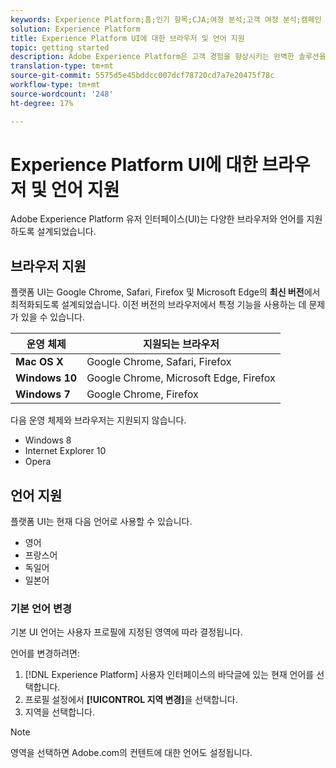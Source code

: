 ```yaml
---
keywords: Experience Platform;홈;인기 항목;CJA;여정 분석;고객 여정 분석;캠페인 통합 운영;고객 여정;여정;여정 통합 운영;기능;지역
solution: Experience Platform
title: Experience Platform UI에 대한 브라우저 및 언어 지원
topic: getting started
description: Adobe Experience Platform은 고객 경험을 향상시키는 완벽한 솔루션을 구축하고 관리하기 위해 시장에서 가장 강력하고 유연하며 개방적인 시스템입니다. Experience Platform을 사용하면 조직 내 모든 시스템의 고객 데이터와 컨텐츠를 중앙 집중화 및 표준화하고 데이터 과학 및 시스템 학습을 적용하여 풍부한 개인별 경험을 더 잘 설계하고 전달할 수 있습니다.
translation-type: tm+mt
source-git-commit: 5575d5e45bddcc007dcf78720cd7a7e20475f78c
workflow-type: tm+mt
source-wordcount: '248'
ht-degree: 17%

---
```



# Experience Platform UI에 대한 브라우저 및 언어 지원

Adobe Experience Platform 유저 인터페이스(UI)는 다양한 브라우저와 언어를 지원하도록 설계되었습니다.

## 브라우저 지원

플랫폼 UI는 Google Chrome, Safari, Firefox 및 Microsoft Edge의 **최신 버전**&#x200B;에서 최적화되도록 설계되었습니다. 이전 버전의 브라우저에서 특정 기능을 사용하는 데 문제가 있을 수 있습니다.

| 운영 체제 | 지원되는 브라우저 |
|---|---|
| **Mac OS X** | Google Chrome, Safari, Firefox |
| **Windows 10** | Google Chrome, Microsoft Edge, Firefox |
| **Windows 7** | Google Chrome, Firefox |

다음 운영 체제와 브라우저는 지원되지 않습니다.

* Windows 8
* Internet Explorer 10
* Opera

## 언어 지원

플랫폼 UI는 현재 다음 언어로 사용할 수 있습니다.

* 영어
* 프랑스어
* 독일어
* 일본어

### 기본 언어 변경

기본 UI 언어는 사용자 프로필에 지정된 영역에 따라 결정됩니다.

언어를 변경하려면:

1. [!DNL Experience Platform] 사용자 인터페이스의 바닥글에 있는 현재 언어를 선택합니다.
2. 프로필 설정에서 **[!UICONTROL 지역 변경]**&#x200B;을 선택합니다.
3. 지역을 선택합니다.

>[!NOTE]
>
> 영역을 선택하면 Adobe.com의 컨텐트에 대한 언어도 설정됩니다.